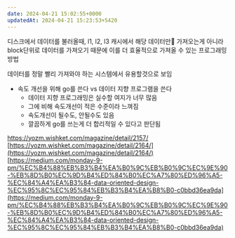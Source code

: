 ```yaml
---
date: 2024-04-21 15:02:55+0000
updatedAt: 2024-04-21 15:23:53+5420
---
```


디스크에서 데이터를 불러올때, l1, l2, l3 캐시에서 해당 데이터만 가져오는게 아니라 block단위로 데이터를 가져오기 때문에 이를 더 효율적으로 가져올 수 있는 프로그래밍 방법

데이터를 정말 빨리 가져와야 하는 시스템에서 유용할것으로 보임

- 속도 개선을 위해 go를 쓴다 vs 데이터 지향 프로그램을 쓴다
	- 데이터 지향 프로그래밍은 실수할 여지가 너무 많음
	- 그에 비해 속도개선이 적은 수준이라 느껴짐
	- 속도개선이 될수도, 안될수도 있음
	- 깔끔하게 go를 쓰는게 더 합리적일 수 있다고 판단됨

https://yozm.wishket.com/magazine/detail/2157/
[https://yozm.wishket.com/magazine/detail/2164/](https://yozm.wishket.com/magazine/detail/2164/)  
[https://medium.com/monday-9-pm/%EC%B4%88%EB%B3%B4%EA%B0%9C%EB%B0%9C%EC%9E%90-%EB%8D%B0%EC%9D%B4%ED%84%B0%EC%A7%80%ED%96%A5-%EC%84%A4%EA%B3%84-data-oriented-design-%EC%95%8C%EC%95%84%EB%B3%B4%EA%B8%B0-c0bbd36ea9da](https://medium.com/monday-9-pm/%EC%B4%88%EB%B3%B4%EA%B0%9C%EB%B0%9C%EC%9E%90-%EB%8D%B0%EC%9D%B4%ED%84%B0%EC%A7%80%ED%96%A5-%EC%84%A4%EA%B3%84-data-oriented-design-%EC%95%8C%EC%95%84%EB%B3%B4%EA%B8%B0-c0bbd36ea9da)

